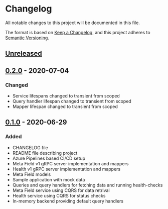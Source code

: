 # Changelog

All notable changes to this project will be documented in this file.

The format is based on [Keep a Changelog](https://keepachangelog.com/en/1.0.0/),
and this project adheres to [Semantic Versioning](https://semver.org/spec/v2.0.0.html).

## [Unreleased]

## [0.2.0] - 2020-07-04

### Changed

- Service lifespans changed to transient from scoped
- Query handler lifespan changed to transient from scoped
- Mapper lifespan changed to transient from scoped

## [0.1.0] - 2020-06-29

### Added

- CHANGELOG file
- README file describing project
- Azure Pipelines based CI/CD setup
- Meta Field v1 gRPC server implementation and mappers
- Health v1 gRPC server implementation and mappers
- Meta Field models
- Sample application with mock data
- Queries and query handlers for fetching data and running health-checks
- Meta Field service using CQRS for data retrival
- Health service using CQRS for status checks
- In-memory backend providing default query handlers

[unreleased]: https://github.com/SorenA/lightops-commerce-services-meta-field/compare/0.2.0...develop
[0.2.0]: https://github.com/SorenA/lightops-commerce-services-meta-field/tree/0.2.0
[0.1.0]: https://github.com/SorenA/lightops-commerce-services-meta-field/tree/0.1.0
